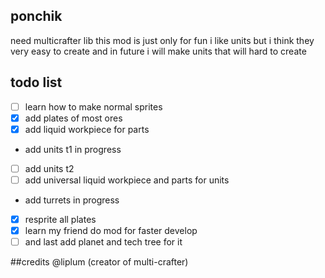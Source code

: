 ## ponchik
need multicrafter lib
this mod is just only for fun
i like units but i think they very easy to create and in future i will make units that will hard to create
## todo list
- [ ] learn how to make normal sprites
- [x] add plates of most ores
- [x] add liquid workpiece for parts
- add units t1 in progress
- [ ] add units t2
- [ ] add universal liquid workpiece and parts for units
- add turrets in progress
- [x] resprite all plates
- [x] learn my friend do mod for faster develop
- [ ] and last add planet and tech tree for it

##credits
@liplum (creator of multi-crafter)
